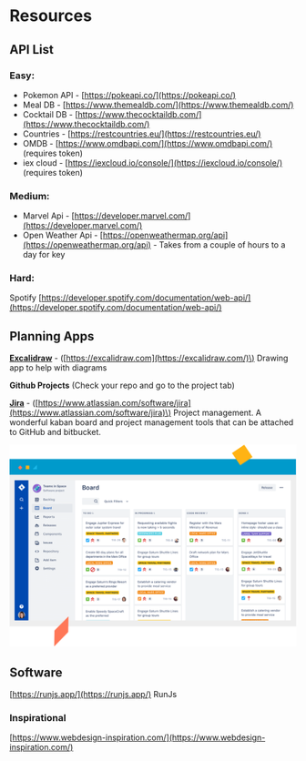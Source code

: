 # Resources

## API List

### Easy:

* Pokemon API - [https://pokeapi.co/](https://pokeapi.co/)
* Meal DB  - [https://www.themealdb.com/](https://www.themealdb.com/)
* Cocktail DB - [https://www.thecocktaildb.com/](https://www.thecocktaildb.com/)
* Countries - [https://restcountries.eu/](https://restcountries.eu/)
* OMDB - [https://www.omdbapi.com/](https://www.omdbapi.com/)   \(requires token\)
* iex cloud - [https://iexcloud.io/console/](https://iexcloud.io/console/)   \(requires token\)

### Medium:

* Marvel Api - [https://developer.marvel.com/](https://developer.marvel.com/) 
* Open Weather Api - [https://openweathermap.org/api](https://openweathermap.org/api) - Takes from a couple of hours to a day for key

### Hard:

Spotify [https://developer.spotify.com/documentation/web-api/](https://developer.spotify.com/documentation/web-api/)

## Planning Apps

[**Excalidraw**](https://excalidraw.com/) - \([https://excalidraw.com](https://excalidraw.com/)\) Drawing app to help with diagrams

**Github Projects** \(Check your repo and go to the project tab\)

[**Jira**](https://www.atlassian.com/software/jira) - \([https://www.atlassian.com/software/jira](https://www.atlassian.com/software/jira)\) Project management. A wonderful kaban board and project management tools that can be attached to GitHub and bitbucket.

![](.gitbook/assets/jirascreenshot.png)

## Software

[https://runjs.app/](https://runjs.app/) RunJs

### Inspirational 

[https://www.webdesign-inspiration.com/](https://www.webdesign-inspiration.com/)

